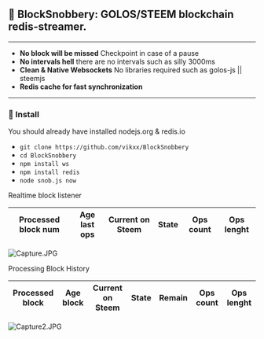 
## 🤘 BlockSnobbery: GOLOS/STEEM blockchain redis-streamer. 

***

* **No block will be missed** Checkpoint in case of a pause
* **No intervals hell** there are no intervals such as silly 3000ms
* **Clean & Native Websockets** No libraries required such as golos-js || steemjs
* **Redis cache for fast synchronization**

***

### 💾 Install

You should already have installed nodejs.org & redis.io

* `git clone https://github.com/vikxx/BlockSnobbery`
* `cd BlockSnobbery`
* `npm install ws`
* `npm install redis`
* `node snob.js now`

Realtime block listener

|Processed block num  | Age last ops |Current on Steem  | State  | Ops count  | Ops lenght  |   
|---|---|---|---|---|---|

![Capture.JPG](https://steemitimages.com/DQmee4VDMWHAqi3dKACkWGHMq63XP3ba6NAbj6DVJ9QV8Yt/Capture.JPG)

Processing Block History

|Processed block | Age block |Current on Steem|State|Remain|Ops count| Ops lenght  |   
|---|---|---|---|---|---|---|

![Capture2.JPG](https://steemitimages.com/DQmbsDcqjFZQX9AQUj9ob8qJCtYDoSRNSAT7iZk4H2HvELP/Capture2.JPG)

